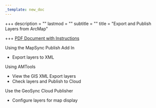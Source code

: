 ```yaml
---
_template: new_doc
---
```


+++
description = ""
lastmod = ""
subtitle = ""
title = "Export and Publish Layers from ArcMap"

+++
[PDF Document with Instructions](https://ztools.blob.core.windows.net/$root/ExportfromArc-PublishAMTools.pdf)

Using the MapSync Publish Add In

* Export layers to XML

Using AMTools

* View the GIS XML Export layers
* Check layers and Publish to Cloud

Use the GeoSync Cloud Publisher

* Configure layers for map display
